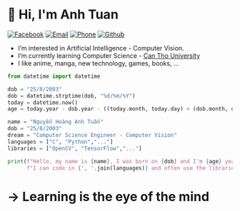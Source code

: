 <h1> &#x1F44B; Hi, I'm Anh Tuan</h1>

<div align="left">
 
[![Facebook](https://img.shields.io/badge/Facebook-Contact-blue)](https://www.facebook.com/profile.php?id=100010098306305)
[![Email](https://img.shields.io/badge/Email-Send-red)](mailto:nhatuan20032508@gmail.com)
[![Phone](https://img.shields.io/badge/Phone-Number-brightgreen)](tel:+84353737550)
[![Github](https://img.shields.io/badge/Github-Profile-lightgrey?logo=github)](https://github.com/nhatuan20032508)

</div>

<ul>
    <li>I’m interested in Artificial Intelligence - Computer Vision.</li>
    <li> I’m currently learning Computer Science - <a href="https://www.ctu.edu.vn">Can Tho University</a></li>
    <li>I like anime, manga, new technology, games, books, ...</li>
 </ul>

```py
from datetime import datetime

dob = "25/8/2003"
dob = datetime.strptime(dob, "%d/%m/%Y")
today = datetime.now()
age = today.year - dob.year - ((today.month, today.day) < (dob.month, dob.day))

name = "Nguyễn Hoàng Anh Tuấn"
dob = "25/8/2003"
dream = "Computer Science Engineer - Computer Vision"
languages = ["C", "Python","..."]
libraries = ["OpenCV", "TensorFlow","..."]

print(f"Hello, my name is {name}, I was born on {dob} and I'm {age} years old. My dream is {dream}. "
      f"I can code in {', '.join(languages)} and often use the libraries {', '.join(libraries)}.")
```
 <h1> &#8594; Learning is the eye of the mind</h1>
 







<!---
nhatuan20032508/nhatuan20032508 is a ✨ special ✨ repository because its `README.md` (this file) appears on your GitHub profile.
You can click the Preview link to take a look at your changes.
--->
